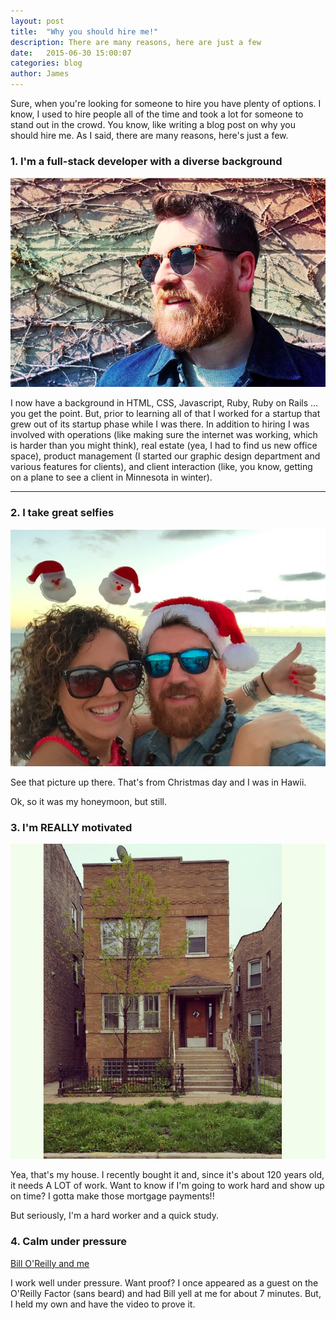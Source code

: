 ```yaml
---
layout: post
title:  "Why you should hire me!"
description: There are many reasons, here are just a few
date:   2015-06-30 15:00:07
categories: blog
author: James
---
```



Sure, when you're looking for someone to hire you have plenty of options. I know, I used to hire people all of the time and took a lot for someone to stand out in the crowd. You know, like writing a blog post on why you should hire me. As I said, there are many reasons, here's just a few.

### 1. I'm a full-stack developer with a diverse background
![James looking cool](/assets/img/jameslookingcool.png)

I now have a background in HTML, CSS, Javascript, Ruby, Ruby on Rails ... you get the point. But, prior to learning all of that I worked for a startup that grew out of its startup phase while I was there. In addition to hiring I was involved with operations (like making sure the internet was working, which is harder than you might think), real estate (yea, I had to find us new office space), product management (I started our graphic design department and various features for clients), and client interaction (like, you know, getting on a plane to see a client in Minnesota in winter).
<hr>

### 2. I take great selfies
![Santa Hawaii Selfie](/assets/img/santaselfie.png)

See that picture up there. That's from Christmas day and I was in Hawii.

Ok, so it was my honeymoon, but still.

### 3. I'm REALLY motivated
![Hoyne](/assets/img/hoynehouse.jpg)

Yea, that's my house. I recently bought it and, since it's about 120 years old, it needs A LOT of work. Want to know if I'm going to work hard and show up on time? I gotta make those mortgage payments!!

But seriously, I'm a hard worker and a quick study.

### 4. Calm under pressure
[Bill O'Reilly and me](/assets/img/billo.jpg)

I work well under pressure. Want proof? I once appeared as a guest on the O'Reilly Factor (sans beard) and had Bill yell at me for about 7 minutes. But, I held my own and have the video to prove it. 

